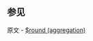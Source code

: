 ## 参见

原文 - [$round (aggregation)]( https://docs.mongodb.com/manual/reference/operator/aggregation/round/ )

